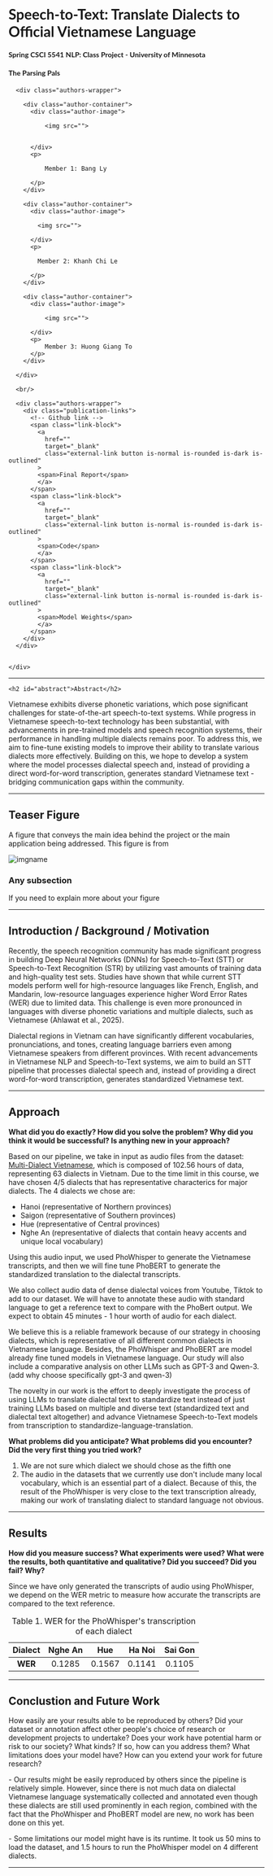 <!--<!DOCTYPE html>-->
<!-- saved from url=(0014)about:internet -->
<html lang=" en-US"><head><meta http-equiv="Content-Type" content="text/html; charset=UTF-8">
  
  <meta http-equiv="X-UA-Compatible" content="IE=edge">
  <meta name="viewport" content="width=device-width, initial-scale=1">
  <title>NLP Class Project | Spring 2025 CSCI 5541 | University of Minnesota</title>

  <link rel="stylesheet" href="./files/bulma.min.css" />

  <link rel="stylesheet" href="./files/styles.css">
  <link rel="preconnect" href="https://fonts.gstatic.com/">
  <link href="./files/css2" rel="stylesheet">
  <link href="./files/css" rel="stylesheet">


  <base href="." target="_blank"></head>


<body>
  <div>
    <div class="wrapper">
      <h1 style="font-family: &#39;Lato&#39;, sans-serif;">Speech-to-Text: Translate Dialects to Official Vietnamese Language</h1>
      <h4 style="font-family: &#39;Lato&#39;, sans-serif; ">Spring CSCI 5541 NLP: Class Project - University of Minnesota</h4>
      <h4 style="font-family: &#39;Lato&#39;, sans-serif; ">The Parsing Pals</h4>

      <div class="authors-wrapper">
        
        <div class="author-container">
          <div class="author-image">
                        
              <img src="">
            
            
          </div>
          <p>
                        
              Member 1: Bang Ly
            
          </p>
        </div>
        
        <div class="author-container">
          <div class="author-image">
            
            <img src="">
            
          </div>
          <p>
            
            Member 2: Khanh Chi Le
            
          </p>
        </div>
        
        <div class="author-container">
          <div class="author-image">
            
              <img src="">            
            
          </div>
          <p>
              Member 3: Huong Giang To
          </p>
        </div>
        
<!--         <div class="author-container">
          <div class="author-image">
                        
              <img src="">
            
          </div>
          <p>
            Member 4
          </p>
        </div> -->
        
      </div>

      <br/>

      <div class="authors-wrapper">
        <div class="publication-links">
          <!-- Github link -->
          <span class="link-block">
            <a
              href=""
              target="_blank"
              class="external-link button is-normal is-rounded is-dark is-outlined"
            >
            <span>Final Report</span>
            </a>
          </span>
          <span class="link-block">
            <a
              href=""
              target="_blank"
              class="external-link button is-normal is-rounded is-dark is-outlined"
            >
            <span>Code</span>
            </a>
          </span>      
          <span class="link-block">
            <a
              href=""
              target="_blank"
              class="external-link button is-normal is-rounded is-dark is-outlined"
            >
            <span>Model Weights</span>
            </a>
          </span>              
        </div>
      </div>


    </div>
  </div>





  
  


  <div class="wrapper">
    <hr>
    
    <h2 id="abstract">Abstract</h2>

<p>
  Vietnamese exhibits diverse phonetic variations, which pose significant challenges for state-of-the-art speech-to-text systems. 
  While progress in Vietnamese speech-to-text technology has been substantial, with advancements in pre-trained models and speech recognition systems, 
  their performance in handling multiple dialects remains poor. To address this, we aim to fine-tune existing models to improve their ability to translate various dialects more effectively. 
  Building on this, we hope to develop a system where the model processes dialectal speech and, instead of providing a direct word-for-word transcription, generates standard Vietnamese text 
  -  bridging communication gaps within the community.
</p>

<hr>

<h2 id="teaser">Teaser Figure</h2>

<p>A figure that conveys the main idea behind the project or the main application being addressed. This figure is from</p>

<p class="sys-img"><img src="./csci5541_webtemplate/files/teaser.png" alt="imgname"></p>


<h3 id="the-timeline-and-the-highlights">Any subsection</h3>

<p>If you need to explain more about your figure</p>

<hr>

<h2 id="introduction">Introduction / Background / Motivation</h2>

<p>
 
Recently, the speech recognition community has made significant progress in building Deep Neural Networks (DNNs) for Speech-to-Text (STT) or
Speech-to-Text Recognition (STR) by utilizing vast amounts of training data and high-quality test sets.
Studies have shown that while current STT models perform well for high-resource languages
like French, English, and Mandarin, low-resource languages experience higher Word Error Rates
(WER) due to limited data. This challenge is even more pronounced in languages with diverse
phonetic variations and multiple dialects, such as Vietnamese (Ahlawat et al., 2025). 
</p>
<p>
Dialectal regions in Vietnam can have significantly different vocabularies, pronunciations, and tones, creating language
barriers even among Vietnamese speakers from different provinces. With recent advancements in Vietnamese NLP and Speech-to-Text systems, we aim to build
an STT pipeline that processes dialectal speech and, instead of providing a direct word-for-word transcription, generates standardized Vietnamese text.
</p>

<hr>

<h2 id="approach">Approach</h2>

<p>
<b>What did you do exactly? How did you solve the problem? Why did you think it would be successful? Is anything new in your approach?</b>
</p>

<p>
Based on our pipeline, we take in input as audio files from the dataset: <a href="https://huggingface.co/datasets/nguyendv02/ViMD_Dataset">Multi-Dialect Vietnamese</a>, which is composed of 102.56 hours of data, representing 63 dialects in Vietnam. 
Due to the time limit in this course, we have chosen 4/5 dialects that has representative characterics for major dialects. The 4 dialects we chose are: 
<ul>
  <li>Hanoi (representative of Northern provinces)</li>
  <li>Saigon (representative of Southern provinces)</li>
  <li>Hue (representative of Central provinces)</li>
  <li>Nghe An (representative of dialects that contain heavy accents and unique local vocabulary) </li> 
</ul>
</p>
<p>
Using this audio input, we used PhoWhisper to generate the Vietnamese transcripts, and then we will fine tune PhoBERT to
generate the standardized translation to the dialectal transcripts.
</p>
<p>
We also collect audio data of dense dialectal voices from Youtube, Tiktok to add to our dataset. We will have to annotate these audio with standard language to get a reference text to compare with the PhoBert output. We expect to obtain 45 minutes - 1 hour worth of audio for each dialect.
</p>
<p>
We believe this is a reliable framework because of our strategy in choosing dialects, which is representative of all different common dialects in Vietnamese language.
Besides, the PhoWhisper and PhoBERT are model already fine tuned models in Vietnamese language. Our study will also include a comparative analysis on other LLMs such as 
GPT-3 and Qwen-3. (add why choose specifically gpt-3 and qwen-3)
</p>
<p>
The novelty in our work is the effort to deeply investigate the process of using LLMs to translate dialectal text to standardize text instead of just training LLMs based on multiple and diverse text (standardized text and dialectal text altogether)
and advance Vietnamese Speech-to-Text models from transcription to standardize-language-translation. 

</p>

<p>
<b>What problems did you anticipate? What problems did you encounter? Did the very first thing you tried work?</b>
</p>

<p>
<ol>
  <li>We are not sure which dialect we should chose as the fifth one </li>
  <li>The audio in the datasets that we currently use don't include many local vocabulary, which is an essential part of a dialect. Because of this, the result of the PhoWhisper is very close to the text transcription already, making our work of translating dialect to standard language not obvious.</li>
</ol>
</p>

<hr>
    
<h2 id="results">Results</h2>
<p>
<b>How did you measure success? What experiments were used? What were the results, both quantitative and qualitative? Did you succeed? Did you fail? Why?</b>
</p>
<p>
  Since we have only generated the transcripts of audio using PhoWhisper, we depend on the WER metric to measure how accurate the transcripts are compared to the text reference. 
</p>
<table>
  <thead>
    <tr>
      <th style="text-align: center"><strong>Dialect</strong></th>
      <th style="text-align: center">Nghe An</th>
      <th style="text-align: center">Hue</th>
      <th style="text-align: center">Ha Noi</th>
      <th style="text-align: center">Sai Gon</th>
    </tr>
  </thead>
  <tbody>
    <tr>
      <td style="text-align: center"><strong>WER</strong></td>
      <td style="text-align: center">0.1285</td>
      <td style="text-align: center">0.1567</td>
      <td style="text-align: center">0.1141</td>
      <td style="text-align: center">0.1105</td>
    </tr>
  </tbody>
  <caption>Table 1. WER for the PhoWhisper's transcription of each dialect</caption>
</table>
<!-- <br>
<div style="text-align: center;">
<img style="height: 300px;" alt="" src="./files/results.png">
</div>
<br><br> -->

<hr>



<h2 id="conclusion">Conclustion and Future Work</h2>
<p>

  How easily are your results able to be reproduced by others?
  Did your dataset or annotation affect other people's choice of research or development projects to undertake?
  Does your work have potential harm or risk to our society? What kinds? If so, how can you address them?
  What limitations does your model have? How can you extend your work for future research?</p>

<p>
  - Our results might be easily reproduced by others since the pipeline is relatively simple. However, since there is not much data 
  on dialectal Vietnamese language systematically collected and annotated even though these dialects are still used prominently in each region, 
  combined with the fact that the PhoWhisper and PhoBERT model are new, no work has been done on this yet.
</p>
<p>
  - Some limitations our model might have is its runtime. It took us 50 mins to load the dataset, and 1.5 hours to run the PhoWhisper model on 
  4 different dialects. 

</p>
<hr>


  </div>
  


</body></html>
